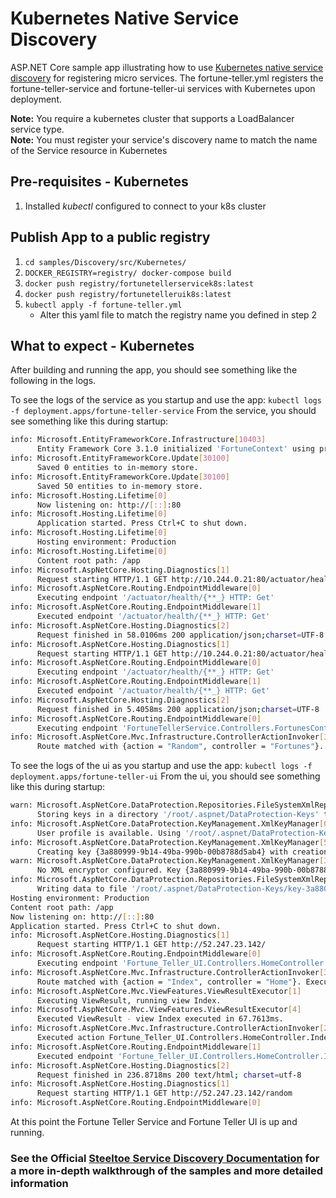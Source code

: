 # Kubernetes Native Service Discovery

ASP.NET Core sample app illustrating how to use [Kubernetes native service discovery](https://kubernetes.io/docs/concepts/services-networking/service/#discovering-services) for registering micro services. 
The fortune-teller.yml registers the fortune-teller-service and fortune-teller-ui services with Kubernetes upon deployment.

**Note:** You require a kubernetes cluster that supports a LoadBalancer service type.  
**Note:** You must register your service's discovery name to match the name of the Service resource in Kubernetes

## Pre-requisites - Kubernetes

1. Installed *kubectl* configured to connect to your k8s cluster

## Publish App to a public registry

1. `cd samples/Discovery/src/Kubernetes/`
1. `DOCKER_REGISTRY=registry/ docker-compose build`
1. `docker push registry/fortunetellerservicek8s:latest`
1. `docker push registry/fortunetelleruik8s:latest`
1. `kubectl apply -f fortune-teller.yml`
    - Alter this yaml file to match the registry name you defined in step 2

## What to expect - Kubernetes

After building and running the app, you should see something like the following in the logs.

To see the logs of the service as you startup and use the app: `kubectl logs -f deployment.apps/fortune-teller-service`
From the service, you should see something like this during startup:

```bash
info: Microsoft.EntityFrameworkCore.Infrastructure[10403]
      Entity Framework Core 3.1.0 initialized 'FortuneContext' using provider 'Microsoft.EntityFrameworkCore.InMemory' with options: StoreName=Fortunes 
info: Microsoft.EntityFrameworkCore.Update[30100]
      Saved 0 entities to in-memory store.
info: Microsoft.EntityFrameworkCore.Update[30100]
      Saved 50 entities to in-memory store.
info: Microsoft.Hosting.Lifetime[0]
      Now listening on: http://[::]:80
info: Microsoft.Hosting.Lifetime[0]
      Application started. Press Ctrl+C to shut down.
info: Microsoft.Hosting.Lifetime[0]
      Hosting environment: Production
info: Microsoft.Hosting.Lifetime[0]
      Content root path: /app
info: Microsoft.AspNetCore.Hosting.Diagnostics[1]
      Request starting HTTP/1.1 GET http://10.244.0.21:80/actuator/health/liveness  
info: Microsoft.AspNetCore.Routing.EndpointMiddleware[0]
      Executing endpoint '/actuator/health/{**_} HTTP: Get'
info: Microsoft.AspNetCore.Routing.EndpointMiddleware[1]
      Executed endpoint '/actuator/health/{**_} HTTP: Get'
info: Microsoft.AspNetCore.Hosting.Diagnostics[2]
      Request finished in 58.0106ms 200 application/json;charset=UTF-8
info: Microsoft.AspNetCore.Hosting.Diagnostics[1]
      Request starting HTTP/1.1 GET http://10.244.0.21:80/actuator/health/readiness  
info: Microsoft.AspNetCore.Routing.EndpointMiddleware[0]
      Executing endpoint '/actuator/health/{**_} HTTP: Get'
info: Microsoft.AspNetCore.Routing.EndpointMiddleware[1]
      Executed endpoint '/actuator/health/{**_} HTTP: Get'
info: Microsoft.AspNetCore.Hosting.Diagnostics[2]
      Request finished in 5.4058ms 200 application/json;charset=UTF-8  
info: Microsoft.AspNetCore.Routing.EndpointMiddleware[0]
      Executing endpoint 'FortuneTellerService.Controllers.FortunesController.Random (Fortune-Teller-Service)'
info: Microsoft.AspNetCore.Mvc.Infrastructure.ControllerActionInvoker[3]
      Route matched with {action = "Random", controller = "Fortunes"}. Executing controller action with signature FortuneTellerService.Models.Fortune Random() on controller FortuneTellerService.Controllers.FortunesController (Fortune-Teller-Service).
```

To see the logs of the ui as you startup and use the app: `kubectl logs -f deployment.apps/fortune-teller-ui`
From the ui, you should see something like this during startup:

```bash
warn: Microsoft.AspNetCore.DataProtection.Repositories.FileSystemXmlRepository[60]
      Storing keys in a directory '/root/.aspnet/DataProtection-Keys' that may not be persisted outside of the container. Protected data will be unavailable when container is destroyed.
info: Microsoft.AspNetCore.DataProtection.KeyManagement.XmlKeyManager[0]
      User profile is available. Using '/root/.aspnet/DataProtection-Keys' as key repository; keys will not be encrypted at rest.
info: Microsoft.AspNetCore.DataProtection.KeyManagement.XmlKeyManager[58]
      Creating key {3a880999-9b14-49ba-990b-00b8788d5ab4} with creation date 2020-08-14 23:05:16Z, activation date 2020-08-14 23:05:16Z, and expiration date 2020-11-12 23:05:16Z.
warn: Microsoft.AspNetCore.DataProtection.KeyManagement.XmlKeyManager[35]
      No XML encryptor configured. Key {3a880999-9b14-49ba-990b-00b8788d5ab4} may be persisted to storage in unencrypted form.
info: Microsoft.AspNetCore.DataProtection.Repositories.FileSystemXmlRepository[39]
      Writing data to file '/root/.aspnet/DataProtection-Keys/key-3a880999-9b14-49ba-990b-00b8788d5ab4.xml'.
Hosting environment: Production
Content root path: /app
Now listening on: http://[::]:80
Application started. Press Ctrl+C to shut down.
info: Microsoft.AspNetCore.Hosting.Diagnostics[1]
      Request starting HTTP/1.1 GET http://52.247.23.142/  
info: Microsoft.AspNetCore.Routing.EndpointMiddleware[0]
      Executing endpoint 'Fortune_Teller_UI.Controllers.HomeController.Index (Fortune-Teller-UI)'
info: Microsoft.AspNetCore.Mvc.Infrastructure.ControllerActionInvoker[3]
      Route matched with {action = "Index", controller = "Home"}. Executing controller action with signature Microsoft.AspNetCore.Mvc.IActionResult Index() on controller Fortune_Teller_UI.Controllers.HomeController (Fortune-Teller-UI).
info: Microsoft.AspNetCore.Mvc.ViewFeatures.ViewResultExecutor[1]
      Executing ViewResult, running view Index.
info: Microsoft.AspNetCore.Mvc.ViewFeatures.ViewResultExecutor[4]
      Executed ViewResult - view Index executed in 67.7613ms.
info: Microsoft.AspNetCore.Mvc.Infrastructure.ControllerActionInvoker[2]
      Executed action Fortune_Teller_UI.Controllers.HomeController.Index (Fortune-Teller-UI) in 172.9401ms
info: Microsoft.AspNetCore.Routing.EndpointMiddleware[1]
      Executed endpoint 'Fortune_Teller_UI.Controllers.HomeController.Index (Fortune-Teller-UI)'
info: Microsoft.AspNetCore.Hosting.Diagnostics[2]
      Request finished in 236.8718ms 200 text/html; charset=utf-8
info: Microsoft.AspNetCore.Hosting.Diagnostics[1]
      Request starting HTTP/1.1 GET http://52.247.23.142/random  
info: Microsoft.AspNetCore.Routing.EndpointMiddleware[0]
```

At this point the Fortune Teller Service and Fortune Teller UI is up and running.

### See the Official [Steeltoe Service Discovery Documentation](https://steeltoe.io/docs/steeltoe-service-discovery) for a more in-depth walkthrough of the samples and more detailed information
